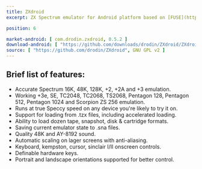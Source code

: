 ```yaml
---
title: ZXdroid
excerpt: ZX Spectrum emulator for Android platform based on [FUSE](http://fuse-emulator.sourceforge.net/).

position: 6

market-android: [ com.drodin.zxdroid, 0.5.2 ] 
download-android: [ "https://github.com/downloads/drodin/ZXdroid/ZXdroid_052.apk", 0.5.2 ]
source: [ "https://github.com/drodin/ZXdroid", GNU GPL v2 ]
---
```


Brief list of features:
-----------------------

* Accurate Spectrum 16K, 48K, 128K, +2, +2A and +3 emulation.
* Working +3e, SE, TC2048, TC2068, TS2068, Pentagon 128, Pentagon 512, Pentagon 1024 and Scorpion ZS 256 emulation.
* Runs at true Speccy speed on any device you're likely to try it on.
* Support for loading from .tzx files, including accelerated loading.
* Ability to load dozen tape, snapshot, disk &amp; cartridge formats.
* Saving current emulator state to .sna files.
* Quality 48K and AY-8192 sound.
* Automatic scaling on lager screens with anti-aliasing.
* Keyboard, kempston, cursor, sinclair I/II onscreen controls.
* Definable hardware keys.
* Portrait and landscape orientations supported for better control.
